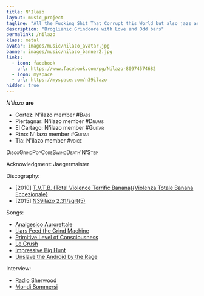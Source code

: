 ```yaml
---
title: N'Ilazo
layout: music_project
tagline: "All the Fucking Shit That Corrupt this World but also jazz and lounge"
description: "Broglianic Grindcore with Love and Odd bars"
permalink: /nilazo
klass: metal
avatar: images/music/nilazo_avatar.jpg
banner: images/music/nilazo_banner2.jpg
links:
  - icon: facebook
    url: https://www.facebook.com/pg/Nilazo-80974574682
  - icon: myspace
  - url: https://myspace.com/n39ilazo
hidden: true
---
```


*N'Ilazo* **are**
- Cortez: N'ilazo member <span style="font-variant: small-caps;">#Bass</span>
- Piertagnar: N'ilazo member <span style="font-variant: small-caps;">#Drums</span>
- El Cartago: N'ilazo member <span style="font-variant: small-caps;">#Guitar</span>
- Rtno: N'ilazo member <span style="font-variant: small-caps;">#Guitar</span>
- Tia: N'ilazo member <span style="font-variant: small-caps;">#voice</span>


<span style="font-variant: small-caps;">DiscoGrindPopCoreSwingDeath'N'Step</span>


Acknowledgment: Jaegermaister


Discography:
- [2010] [T.V.T.B. (Total Violence Terrific Banana){Violenza Totale Banana Eccezionale}](https://myspace.com/n39ilazo/music/songs)
- [2015] [N39ilazo 2.31/sqrt(5)]()

Songs:
- [Analgesico Aurorettale](https://www.youtube.com/watch?v=YjFnAEja9Zo)
- [Liars Feed the Grind Machine](https://www.youtube.com/watch?v=g3MIB03x-Do)
- [Primitive Level of Consciousness](https://www.youtube.com/watch?v=pQ-Ke3hQb6U)
- [Le Crush](https://www.facebook.com/watch/?v=1548599277684)
- [Impressive Big Hunt](https://www.facebook.com/watch/?v=1502968856952)
- [Unslave the Android by the Rage](https://www.youtube.com/watch?v=nAa3JCmvf9Y)

Interview:
- [Radio Sherwood](https://www.sherwood.it/articolo/1548/a-dispetto-della-discrezione-del-14-aprile-2012)
- [Mondi Sommersi](https://mondisommersi.wordpress.com/2010/04/20/lafasia-del-growling-ovvero-la-musica-dei-nilazo/?fbclid=IwAR3wT7V0mZg5JxPeIWKpYtK3ruo3UjImMaOMwOeVG8AF_QWBlairy_s67cs)